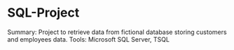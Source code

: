 # SQL-Project
Summary: Project to retrieve data from fictional database storing customers and employees data.
Tools: Microsoft SQL Server, TSQL

